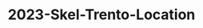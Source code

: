 ---
schema: default
title: 2023-Skel-Trento-Location
organization: Unitn  # Copyright Holders in the config file
notes: Location information using GPS connections. (table location)
resources:
- name: codebook
      # URL must link to the corresponding codebook
  url: >-
    https://datascientiafoundation.github.io/LivePeople-Documentation/codebooks/2023_SKEL_Trento_location.html
  format: html
license: >-
  ./../../resources/2023LivePeopleLicense.html
dataset_name: Location
location: Trento (IT)
latitude_map: 46.04
longitude_map: 11.07
start_date: 2023-05-12 02:15:00
end_date: 2023-06-12 02:15:00
dataset_type: Sensors
sensor_type: Position
size: 14.50 MB
dataset_format: parquet
other_format: csv
number_participants: 58
language: Not Applicable
collection_name: skel
project_url: <a href="https://ds.datascientia.eu/community/public/projects/">Datascientia
  community project</a>
5_stars: 3  # Fixed value
publication_date: 2024-11-16 14:20:03  # Current timestamp
identifier: 008.AAAQ.AAA.BM  # Generated based on the defined rules
request_contact: datadistribution.knowdive@unitn.it
maintainer: Andrea Bontempelli  # Maintainer based on authors
maintainer_email: datadistribution.knowdive@unitn.it
category:
- Dataset
domain: Digital University
---